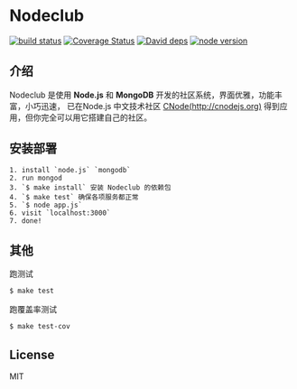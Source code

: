 Nodeclub
=

[![build status][travis-image]][travis-url]
[![Coverage Status](https://img.shields.io/coveralls/cnodejs/nodeclub.svg?style=flat-square)](https://coveralls.io/r/cnodejs/nodeclub?branch=master)
[![David deps][david-image]][david-url]
[![node version][node-image]][node-url]

[travis-image]: https://img.shields.io/travis/cnodejs/nodeclub.svg?style=flat-square
[travis-url]: https://travis-ci.org/cnodejs/nodeclub
[david-image]: https://img.shields.io/david/cnodejs/nodeclub.svg?style=flat-square
[david-url]: https://david-dm.org/cnodejs/nodeclub
[node-image]: https://img.shields.io/badge/node.js-%3E=_0.10-green.svg?style=flat-square
[node-url]: http://nodejs.org/download/

## 介绍

Nodeclub 是使用 **Node.js** 和 **MongoDB** 开发的社区系统，界面优雅，功能丰富，小巧迅速，
已在Node.js 中文技术社区 [CNode(http://cnodejs.org)](http://cnodejs.org) 得到应用，但你完全可以用它搭建自己的社区。

## 安装部署

```
1. install `node.js` `mongodb`
2. run mongod
3. `$ make install` 安装 Nodeclub 的依赖包
4. `$ make test` 确保各项服务都正常
5. `$ node app.js`
6. visit `localhost:3000`
7. done!
```

## 其他

跑测试

```bash
$ make test
```

跑覆盖率测试

```bash
$ make test-cov
```

## License

MIT
